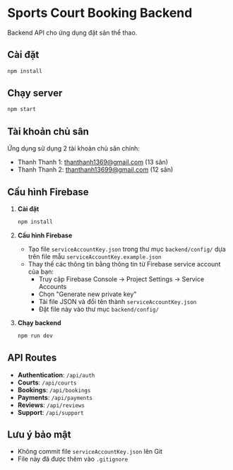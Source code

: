 # Sports Court Booking Backend

Backend API cho ứng dụng đặt sân thể thao.

## Cài đặt

```bash
npm install
```

## Chạy server

```bash
npm start
```

## Tài khoản chủ sân

Ứng dụng sử dụng 2 tài khoản chủ sân chính:

- Thanh Thanh 1: thanthanh1369@gmail.com (13 sân)
- Thanh Thanh 2: thanthanh13699@gmail.com (12 sân)

## Cấu hình Firebase

1. **Cài đặt**
   ```bash
   npm install
   ```

2. **Cấu hình Firebase**
   - Tạo file `serviceAccountKey.json` trong thư mục `backend/config/` dựa trên file mẫu `serviceAccountKey.example.json`
   - Thay thế các thông tin bằng thông tin từ Firebase service account của bạn:
     - Truy cập Firebase Console -> Project Settings -> Service Accounts
     - Chọn "Generate new private key"
     - Tải file JSON và đổi tên thành `serviceAccountKey.json`
     - Đặt file này vào thư mục `backend/config/`

3. **Chạy backend**
   ```bash
   npm run dev
   ```

## API Routes

- **Authentication**: `/api/auth`
- **Courts**: `/api/courts`
- **Bookings**: `/api/bookings`
- **Payments**: `/api/payments`
- **Reviews**: `/api/reviews`
- **Support**: `/api/support`

## Lưu ý bảo mật

- Không commit file `serviceAccountKey.json` lên Git
- File này đã được thêm vào `.gitignore`